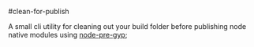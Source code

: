 #clean-for-publish

A small cli utility for cleaning out your build folder before publishing node
native modules using [node-pre-gyp](https://github.com/mapbox/node-pre-gyp);
